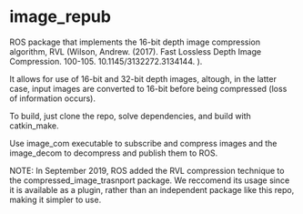 # image_repub
ROS package that implements the 16-bit depth image compression algorithm, RVL (Wilson, Andrew. (2017). Fast Lossless Depth Image Compression. 100-105. 10.1145/3132272.3134144. ). 

It allows for use of 16-bit and 32-bit depth images, altough, in the latter case, input images are converted to 16-bit before being compressed (loss of information occurs).

To build, just clone the repo, solve dependencies, and build with catkin_make.

Use image_com executable to subscribe and compress images and the image_decom to decompress and publish them to ROS.

NOTE: In September 2019, ROS added the RVL compression technique to the compressed_image_trasnport package. We reccomend its usage since it is available as a plugin, rather than an independent package like this repo, making it simpler to use.
